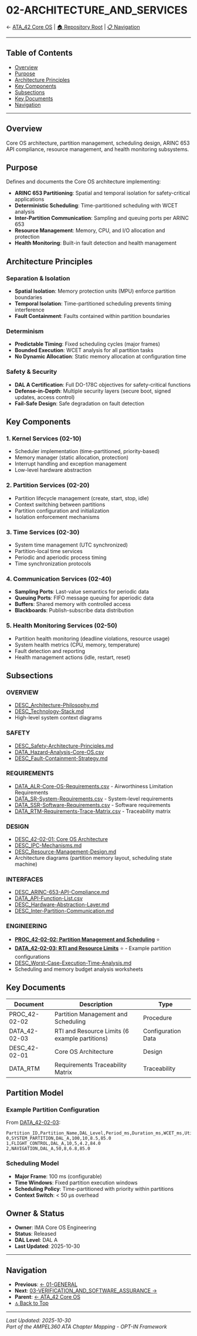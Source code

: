 # 02-ARCHITECTURE_AND_SERVICES

← [ATA_42 Core OS](../README.md) | [🏠 Repository Root](../../../../../README.md) | [📋 Navigation](../NAVIGATION.md)

---

## Table of Contents
- [Overview](#overview)
- [Purpose](#purpose)
- [Architecture Principles](#architecture-principles)
- [Key Components](#key-components)
- [Subsections](#subsections)
- [Key Documents](#key-documents)
- [Navigation](#navigation)

---

## Overview

Core OS architecture, partition management, scheduling design, ARINC 653 API compliance, resource management, and health monitoring subsystems.

## Purpose

Defines and documents the Core OS architecture implementing:
- **ARINC 653 Partitioning**: Spatial and temporal isolation for safety-critical applications
- **Deterministic Scheduling**: Time-partitioned scheduling with WCET analysis
- **Inter-Partition Communication**: Sampling and queuing ports per ARINC 653
- **Resource Management**: Memory, CPU, and I/O allocation and protection
- **Health Monitoring**: Built-in fault detection and health management

## Architecture Principles

### Separation & Isolation
- **Spatial Isolation**: Memory protection units (MPU) enforce partition boundaries
- **Temporal Isolation**: Time-partitioned scheduling prevents timing interference
- **Fault Containment**: Faults contained within partition boundaries

### Determinism
- **Predictable Timing**: Fixed scheduling cycles (major frames)
- **Bounded Execution**: WCET analysis for all partition tasks
- **No Dynamic Allocation**: Static memory allocation at configuration time

### Safety & Security
- **DAL A Certification**: Full DO-178C objectives for safety-critical functions
- **Defense-in-Depth**: Multiple security layers (secure boot, signed updates, access control)
- **Fail-Safe Design**: Safe degradation on fault detection

## Key Components

### 1. Kernel Services (02-10)
- Scheduler implementation (time-partitioned, priority-based)
- Memory manager (static allocation, protection)
- Interrupt handling and exception management
- Low-level hardware abstraction

### 2. Partition Services (02-20)
- Partition lifecycle management (create, start, stop, idle)
- Context switching between partitions
- Partition configuration and initialization
- Isolation enforcement mechanisms

### 3. Time Services (02-30)
- System time management (UTC synchronized)
- Partition-local time services
- Periodic and aperiodic process timing
- Time synchronization protocols

### 4. Communication Services (02-40)
- **Sampling Ports**: Last-value semantics for periodic data
- **Queuing Ports**: FIFO message queuing for aperiodic data
- **Buffers**: Shared memory with controlled access
- **Blackboards**: Publish-subscribe data distribution

### 5. Health Monitoring Services (02-50)
- Partition health monitoring (deadline violations, resource usage)
- System health metrics (CPU, memory, temperature)
- Fault detection and reporting
- Health management actions (idle, restart, reset)

## Subsections

### OVERVIEW
- [DESC_Architecture-Philosophy.md](./OVERVIEW/DESC_Architecture-Philosophy.md)
- [DESC_Technology-Stack.md](./OVERVIEW/DESC_Technology-Stack.md)
- High-level system context diagrams

### SAFETY
- [DESC_Safety-Architecture-Principles.md](./SAFETY/DESC_Safety-Architecture-Principles.md)
- [DATA_Hazard-Analysis-Core-OS.csv](./SAFETY/DATA_Hazard-Analysis-Core-OS.csv)
- [DESC_Fault-Containment-Strategy.md](./SAFETY/DESC_Fault-Containment-Strategy.md)

### REQUIREMENTS
- [DATA_ALR-Core-OS-Requirements.csv](./REQUIREMENTS/DATA_ALR-Core-OS-Requirements.csv) - Airworthiness Limitation Requirements
- [DATA_SR-System-Requirements.csv](./REQUIREMENTS/DATA_SR-System-Requirements.csv) - System-level requirements
- [DATA_SSR-Software-Requirements.csv](./REQUIREMENTS/DATA_SSR-Software-Requirements.csv) - Software requirements
- [DATA_RTM-Requirements-Trace-Matrix.csv](./REQUIREMENTS/DATA_RTM-Requirements-Trace-Matrix.csv) - Traceability matrix

### DESIGN
- [DESC_42-02-01: Core OS Architecture](./DESIGN/DESC_42-02-01_Core-OS-Architecture.md)
- [DESC_IPC-Mechanisms.md](./DESIGN/DESC_IPC-Mechanisms.md)
- [DESC_Resource-Management-Design.md](./DESIGN/DESC_Resource-Management-Design.md)
- Architecture diagrams (partition memory layout, scheduling state machine)

### INTERFACES
- [DESC_ARINC-653-API-Compliance.md](./INTERFACES/DESC_ARINC-653-API-Compliance.md)
- [DATA_API-Function-List.csv](./INTERFACES/DATA_API-Function-List.csv)
- [DESC_Hardware-Abstraction-Layer.md](./INTERFACES/DESC_Hardware-Abstraction-Layer.md)
- [DESC_Inter-Partition-Communication.md](./INTERFACES/DESC_Inter-Partition-Communication.md)

### ENGINEERING
- **[PROC_42-02-02: Partition Management and Scheduling](./ENGINEERING/PROC_42-02-02_Partition-Management-And-Scheduling.md)** ⭐
- **[DATA_42-02-03: RTI and Resource Limits](./ENGINEERING/DATA_42-02-03_RTI_And_Resource-Limits.csv)** ⭐ - Example partition configurations
- [DESC_Worst-Case-Execution-Time-Analysis.md](./ENGINEERING/DESC_Worst-Case-Execution-Time-Analysis.md)
- Scheduling and memory budget analysis worksheets

## Key Documents

| Document | Description | Type |
|----------|-------------|------|
| PROC_42-02-02 | Partition Management and Scheduling | Procedure |
| DATA_42-02-03 | RTI and Resource Limits (6 example partitions) | Configuration Data |
| DESC_42-02-01 | Core OS Architecture | Design |
| DATA_RTM | Requirements Traceability Matrix | Traceability |

## Partition Model

### Example Partition Configuration
From [DATA_42-02-03](./ENGINEERING/DATA_42-02-03_RTI_And_Resource-Limits.csv):

```csv
Partition_ID,Partition_Name,DAL_Level,Period_ms,Duration_ms,WCET_ms,Utilization_%
0,SYSTEM_PARTITION,DAL_A,100,10,8.5,85.0
1,FLIGHT_CONTROL,DAL_A,10,5,4.2,84.0
2,NAVIGATION,DAL_A,50,8,6.8,85.0
```

### Scheduling Model
- **Major Frame**: 100 ms (configurable)
- **Time Windows**: Fixed partition execution windows
- **Scheduling Policy**: Time-partitioned with priority within partitions
- **Context Switch**: < 50 μs overhead

## Owner & Status

- **Owner**: IMA Core OS Engineering
- **Status**: Released
- **DAL Level**: DAL A
- **Last Updated**: 2025-10-30

---

## Navigation

- **Previous**: [← 01-GENERAL](../01-GENERAL/README.md)
- **Next**: [03-VERIFICATION_AND_SOFTWARE_ASSURANCE →](../03-VERIFICATION_AND_SOFTWARE_ASSURANCE/README.md)
- **Parent**: [← ATA_42 Core OS](../README.md)
- [🔝 Back to Top](#02-architecture-and-services)

---

*Last Updated: 2025-10-30*  
*Part of the AMPEL360 ATA Chapter Mapping - OPT-IN Framework*
